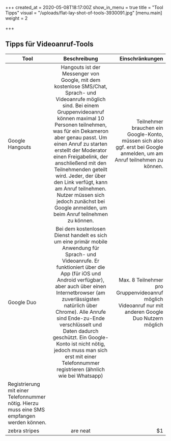 +++
created_at = 2020-05-08T18:17:00Z
show_in_menu = true
title = "Tool Tipps"
visual = "/uploads/flat-lay-shot-of-tools-3930091.jpg"
[menu.main]
weight = 2

+++
## Tipps für Videoanruf-Tools

| Tool        | Beschreibung           | Einschränkungen  |  
| ------------- |:-------------:| -----:|  
| Google Hangouts | Hangouts ist der Messenger von Google, mit dem kostenlose SMS/Chat, Sprach- und Videoanrufe möglich sind. Bei einem Gruppenvideoanruf können maximal 10 Personen teilnehmen, was für ein Dekameron aber genau passt. Um einen Anruf zu starten erstellt der Moderator einen Freigabelink, der anschließend mit den Teilnehmenden geteilt wird. Jeder, der über den Link verfügt, kann am Anruf teilnehmen. Nutzer müssen sich jedoch zunächst bei Google anmelden, um beim Anruf teilnehmen zu können. | Teilnehmer brauchen ein Google-Konto, müssen sich also ggf. erst bei Google anmelden, um am Anruf teilnehmen zu können. |  
| Google Duo     | Bei dem kostenlosen Dienst handelt es sich um eine primär mobile Anwendung für Sprach- und Videoanrufe. Er funktioniert über die App (für iOS und Android verfügbar), aber auch über einen Internetbrowser (am zuverlässigsten natürlich über Chrome). Alle Anrufe sind Ende-zu-Ende verschlüsselt und Daten dadurch geschützt. Ein Google-Konto ist nicht nötig, jedoch muss man sich erst mit einer Telefonnummer registrieren (ähnlich wie bei Whatsapp)     |   Max. 8 Teilnehmer pro Gruppenvideoanruf möglich<br>Videoanruf nur mit anderen Google Duo Nutzern möglich
Registrierung mit einer Telefonnummer nötig. Hierzu muss eine SMS empfangen werden können.|  
| zebra stripes | are neat      |    $1 |